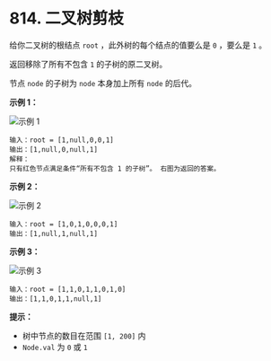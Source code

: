 # 814. 二叉树剪枝

给你二叉树的根结点 `root` ，此外树的每个结点的值要么是 `0` ，要么是 `1` 。

返回移除了所有不包含 `1` 的子树的原二叉树。

节点 `node` 的子树为 `node` 本身加上所有 `node` 的后代。

**示例 1：**

![示例 1](https://s3-lc-upload.s3.amazonaws.com/uploads/2018/04/06/1028_2.png)

```()
输入：root = [1,null,0,0,1]
输出：[1,null,0,null,1]
解释：
只有红色节点满足条件“所有不包含 1 的子树”。 右图为返回的答案。
```

**示例 2：**

![示例 2](https://s3-lc-upload.s3.amazonaws.com/uploads/2018/04/06/1028_1.png)

```()
输入：root = [1,0,1,0,0,0,1]
输出：[1,null,1,null,1]
```

**示例 3：**

![示例 3](https://s3-lc-upload.s3.amazonaws.com/uploads/2018/04/05/1028.png)

```()
输入：root = [1,1,0,1,1,0,1,0]
输出：[1,1,0,1,1,null,1]
```

**提示：**

- 树中节点的数目在范围 `[1, 200]` 内
- `Node.val` 为 `0` 或 `1`
